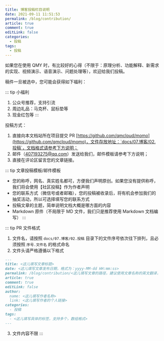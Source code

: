 ```yaml
---
title: 博客投稿栏目说明
date: 2021-09-11 11:51:53
permalink: /blog/contribution/
article: true
comment: true
editLink: false
categories:
  - 投稿
tags:
  - 投稿
---
```


如果您在使用 QMY 时，有比较好的心得（不限于：原理分析、功能解释、新需求的实现、视频演示、语音演示、问题处理等），欢迎给我们投稿。

稿件一旦被选中，您可能会获得如下福利：

::: tip 小福利
1. 公众号推荐，支持引流
2. 周边礼品：马克杯、鼠标垫等
3. 现金红包等
:::

投稿方式：

1. 直接向本文档站所在项目提交 PR [https://github.com/qmcloud/momo](https://github.com/qmcloud/momo)，文件存放地址：`docs/07.博客/02.投稿`，文档格式请参考下方说明；
2. 邮件（<407193275@qq.com>）发送给我们，邮件模板请参考下方说明；
3. 直接在评论区留言您的文章链接。

::: tip 文章投稿模板/邮件模板
- 您的称呼，网名、真实姓名都可，方便我们声明原创。如果您没有提供称呼，我们将会使用【社区投稿】作为作者声明
- 您的联系方式（微信号或者邮箱），您的投稿被收录后，将有机会参加我们的抽奖活动，所以可选择填写您的联系方式
- 投稿文章的主题，简单说明文档大概是哪方面的内容
- Markdown 原件（不局限于 MD 文件，我们只是推荐使用 Markdown 文档编写）
:::

::: tip PR 文件格式
1. 文件名，请按照 `docs/07.博客/02.投稿` 目录下的文件序号依次往下排列，且必须按照 `序号.文件名` 的格式命名
2. 文件头请严格遵循以下格式
```markdown
---
title: <这儿填写文章标题>
date: <这儿填写文章发布日期，格式为：yyyy-MM-dd HH:mm:ss>
permalink: /blog/contribution/<这儿填写文章的路径，建议使用文章名称的英文翻译，空格请替换为短破折号（-）>
article: true
comment: true
editLink: false
author:
  name: <这儿填写作者名称>
  link: <这儿填写作者的个人链接>
categories:
  - 投稿
tags:
  - <这儿填写具体的标签，支持多个，数组格式>
---
```
3. 文件内容不限
:::
